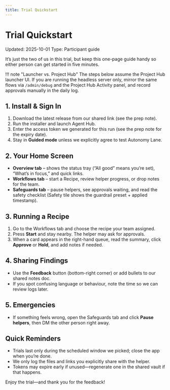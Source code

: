 ```yaml
---
title: Trial Quickstart
---
```


# Trial Quickstart

Updated: 2025-10-01
Type: Participant guide

It’s just the two of us in this trial, but keep this one-page guide handy so either person can get started in five minutes.

!!! note "Launcher vs. Project Hub"
    The steps below assume the Project Hub launcher UI. If you are running the
    headless server only, mirror the same flows via `/admin/debug` and the
    Project Hub Activity panel, and record approvals manually in the daily log.

## 1. Install & Sign In

1. Download the latest release from our shared link (see the prep note).
2. Run the installer and launch Agent Hub.
3. Enter the access token we generated for this run (see the prep note for the expiry date).
4. Stay in **Guided mode** unless we explicitly agree to test Autonomy Lane.

## 2. Your Home Screen

- **Overview tab** – shows the status tray (“All good” means you’re set), “What’s in focus,” and quick links.
- **Workflows tab** – start a Recipe, review helper progress, or drop notes for the team.
- **Safeguards tab** – pause helpers, see approvals waiting, and read the safety checklist (Safety tile shows the guardrail preset + applied timestamp).

## 3. Running a Recipe

1. Go to the Workflows tab and choose the recipe your team assigned.
2. Press **Start** and stay nearby. The helper may ask for approvals.
3. When a card appears in the right-hand queue, read the summary, click **Approve** or **Hold**, and add notes if needed.

## 4. Sharing Findings

- Use the **Feedback** button (bottom-right corner) or add bullets to our shared notes doc.
- If you spot confusing language or behaviour, note the time so we can review logs later.

## 5. Emergencies

- If something feels wrong, open the Safeguards tab and click **Pause helpers**, then DM the other person right away.

## Quick Reminders

- Trials last only during the scheduled window we picked; close the app when you’re done.
- We only log the files and links you explicitly share with the helper.
- Tokens may expire early if unused—regenerate one in the shared vault if that happens.

Enjoy the trial—and thank you for the feedback!
